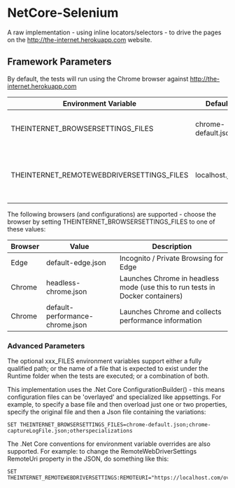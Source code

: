 # NetCore-Selenium
A raw implementation - using inline locators/selectors - to drive the pages on the http://the-internet.herokuapp.com website. 

## Framework Parameters
By default, the tests will run using the Chrome browser against http://the-internet.herokuapp.com

| Environment Variable | Default | Description |
| -------------------- | ------- | ----------- |
| THEINTERNET_BROWSERSETTINGS_FILES | chrome-default.json | Launches an incognito Chrome |
| THEINTERNET_REMOTEWEBDRIVERSETTINGS_FILES | localhost.json | Does not use a remote webdriver - launches locally |

The following browsers (and configurations) are supported - choose the browser by setting THEINTERNET_BROWSERSETTINGS_FILES to one of these values:

| Browser | Value | Description |
| ------- | ----- | ----------- |
| Edge | default-edge.json | Incognito / Private Browsing for Edge |
| Chrome | headless-chrome.json | Launches Chrome in headless mode (use this to run tests in Docker containers) |
| Chrome | default-performance-chrome.json | Launches Chrome and collects performance information |

### Advanced Parameters
The optional xxx_FILES environment variables support either a fully qualified path; or the name of a file that is expected to exist under the Runtime folder when the tests are executed; or a combination of both. 

This implementation uses the .Net Core ConfigurationBuilder() - this means configuration files can be 'overlayed' and specialized like appsettings. For example, to specify a base file and then overload just one or two properties, specify the original file and then a Json file containing the variations:

```
SET THEINTERNET_BROWSERSETTINGS_FILES=chrome-default.json;chrome-captureLogFile.json;otherspecializations
```

The .Net Core conventions for environment variable overrides are also supported. For example: to change the RemoteWebDriverSettings RemoteUri property in the JSON, do something like this:

```
SET THEINTERNET_REMOTEWEBDRIVERSETTINGS:REMOTEURI="https://localhost.com/overriddenUri"
```
